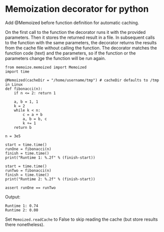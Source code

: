 Memoization decorator for python 
=== 
Add @Memoized before function definition for automatic caching. 

On the first call to the function the decorator runs it with the provided parameters. Then it stores the returned result in a file. In subsequent calls to the function with the same parameters, the decorator returns the results from the cache file without calling the function. The decorator matches the function code (text) and the parameters, so if the function or the parameters change the function will be run again. 

    from memoize.memoized import Memoized
    import time

    @Memoized(cacheDir = "/home/username/tmp") # cacheDir defaults to /tmp in Linux 
    def fibonacci(n):
        if n <= 2: return 1

        a, b = 1, 1
        k = 2
        while k < n:
            c = a + b
            a, b = b, c
            k += 1
        return b

    n = 3e5
    
    start = time.time()
    runOne = fibonacci(n)
    finish = time.time()
    print("Runtime 1: %.2f" % (finish-start))

    start = time.time()
    runTwo = fibonacci(n)
    finish = time.time()
    print("Runtime 2: %.2f" % (finish-start))

    assert runOne == runTwo

Output: 

    Runtime 1: 0.74
    Runtime 2: 0.00

Set `Memoized.readCache` to False to skip reading the cache (but store results there nonetheless). 
